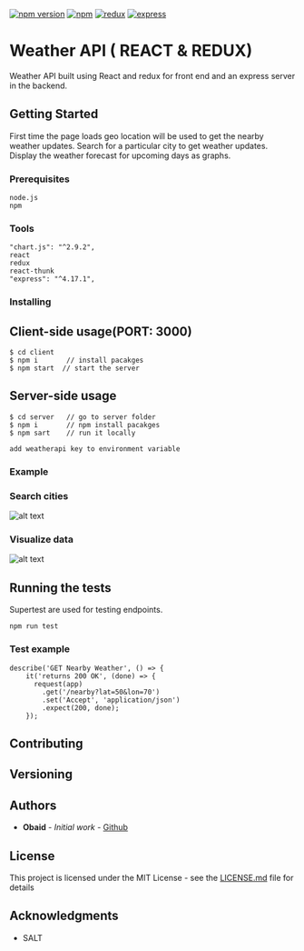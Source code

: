 [![npm version](https://img.shields.io/npm/v/react.svg?style=flat)](https://www.npmjs.com/package/react)  [![npm](https://img.shields.io/badge/react-16.12-blue)](https://nodejs.org/en/download/package-manager/) [![redux](https://img.shields.io/badge/redux-4.04-blue)](https://www.npmjs.com/package/redux) [![express](https://img.shields.io/badge/express-4.17.1-blue)](https://www.npmjs.com/package/express) 
# Weather API ( REACT & REDUX)

Weather API built using React and redux for front end and an express server in the backend. 

## Getting Started

First time the page loads geo location will be used to get the nearby weather updates.
Search for a particular city to get weather updates.
Display the weather forecast for upcoming days as graphs.

### Prerequisites


```
node.js
npm
```

### Tools

```
"chart.js": "^2.9.2",
react
redux
react-thunk
"express": "^4.17.1",
```

### Installing

## Client-side usage(PORT: 3000)
```terminal
$ cd client  
$ npm i       // install pacakges
$ npm start  // start the server
```
## Server-side usage
```terminal
$ cd server   // go to server folder
$ npm i       // npm install pacakges
$ npm sart    // run it locally

add weatherapi key to environment variable 
```
### Example

### Search cities  

![alt text](https://github.com/oba14/weatherApi/blob/master/public/images/search-city.png )   

### Visualize data   

![alt text](https://github.com/oba14/weatherApi/blob/master/public/images/temp-graph.png )

## Running the tests

Supertest are used for testing endpoints.

```
npm run test
```

### Test example

```
describe('GET Nearby Weather', () => {
    it('returns 200 OK', (done) => {
      request(app)
        .get('/nearby?lat=50&lon=70')
        .set('Accept', 'application/json')
        .expect(200, done);
    });
```

## Contributing

## Versioning

## Authors

* **Obaid** - *Initial work* - [Github](https://github.com/oba14)

## License

This project is licensed under the MIT License - see the [LICENSE.md](LICENSE.md) file for details

## Acknowledgments

* SALT
